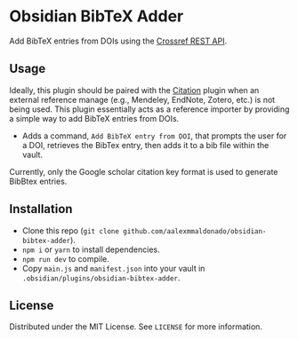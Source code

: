 # Obsidian BibTeX Adder

Add BibTeX entries from DOIs using the [Crossref REST API](https://www.crossref.org/documentation/retrieve-metadata/rest-api/).

## Usage

Ideally, this plugin should be paired with the [Citation](https://github.com/hans/obsidian-citation-plugin) plugin when an external reference manage (e.g., Mendeley, EndNote, Zotero, etc.) is not being used.
This plugin essentially acts as a reference importer by providing a simple way to add BibTeX entries from DOIs.

- Adds a command, ``Add BibTeX entry from DOI``, that prompts the user for a DOI, retrieves the BibTex entry, then adds it to a bib file within the vault.

Currently, only the Google scholar citation key format is used to generate BibBtex entries.

## Installation

- Clone this repo (``git clone github.com/aalexmmaldonado/obsidian-bibtex-adder``).
- `npm i` or `yarn` to install dependencies.
- `npm run dev` to compile.
- Copy `main.js` and `manifest.json` into your vault in `.obsidian/plugins/obsidian-bibtex-adder`.

## License

Distributed under the MIT License.
See `LICENSE` for more information.
